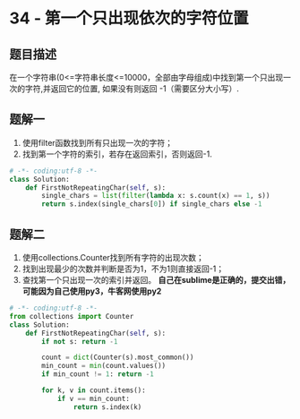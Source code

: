 # 34 - 第一个只出现依次的字符位置

## 题目描述
在一个字符串(0<=字符串长度<=10000，全部由字母组成)中找到第一个只出现一次的字符,并返回它的位置, 如果没有则返回 -1（需要区分大小写）.



## 题解一
1. 使用filter函数找到所有只出现一次的字符；
2. 找到第一个字符的索引，若存在返回索引，否则返回-1.

```python
# -*- coding:utf-8 -*-
class Solution:
    def FirstNotRepeatingChar(self, s):
        single_chars = list(filter(lambda x: s.count(x) == 1, s))
        return s.index(single_chars[0]) if single_chars else -1
```

## 题解二
1. 使用collections.Counter找到所有字符的出现次数；
2. 找到出现最少的次数并判断是否为1，不为1则直接返回-1；
3. 查找第一个只出现一次的索引并返回。
**自己在sublime是正确的，提交出错，可能因为自己使用py3，牛客网使用py2**

```python
# -*- coding:utf-8 -*-
from collections import Counter
class Solution:
    def FirstNotRepeatingChar(self, s):
        if not s: return -1

        count = dict(Counter(s).most_common())
        min_count = min(count.values())
        if min_count != 1: return -1

        for k, v in count.items():
            if v == min_count:
                return s.index(k)
```